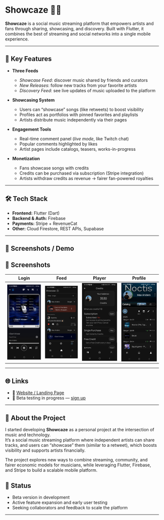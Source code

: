 # Showcaze 🎵📱

**Showcaze** is a social music streaming platform that empowers artists and fans through sharing, showcasing, and discovery. 
Built with Flutter, it combines the best of streaming and social networks into a single mobile experience.  

---

## 🚀 Key Features
- **Three Feeds**  
  - *Showcase Feed*: discover music shared by friends and curators  
  - *New Releases*: follow new tracks from your favorite artists  
  - *Discovery Feed*: see live updates of music uploaded to the platform  

- **Showcasing System**  
  - Users can “showcase” songs (like retweets) to boost visibility  
  - Profiles act as portfolios with pinned favorites and playlists  
  - Artists distribute music independently via their pages  

- **Engagement Tools**  
  - Real-time comment panel (*live mode*, like Twitch chat)  
  - Popular comments highlighted by likes  
  - Artist pages include catalogs, teasers, works-in-progress  

- **Monetization**  
  - Fans showcase songs with credits  
  - Credits can be purchased via subscription (Stripe integration)  
  - Artists withdraw credits as revenue → fairer fan-powered royalties  
---

## 🛠️ Tech Stack
- **Frontend:** Flutter (Dart)  
- **Backend & Auth:** Firebase  
- **Payments:** Stripe + RevenueCat  
- **Other:** Cloud Firestore, REST APIs, Supabase

---

## 📸 Screenshots / Demo

## 📸 Screenshots

| Login | Feed | Player | Profile |
|-------|------|--------|---------|
| ![](assets/screenshot1.jpeg) | ![](assets/screenshot2.jpeg) | ![](assets/screenshot3.jpeg) | ![](assets/screenshot4.jpeg) |

---

## 🌐 Links
- 🔗 [Website / Landing Page](https://info.showcaze.app)  
- 📱 Beta testing in progress — [sign up](https://showcaze.app)  

---

## 📌 About the Project
I started developing **Showcaze** as a personal project at the intersection of music and technology.  
It’s a social music streaming platform where independent artists can share tracks, and users can “showcase” them (similar to a retweet), which boosts visibility and supports artists financially.  

The project explores new ways to combine streaming, community, and fairer economic models for musicians, while leveraging Flutter, Firebase, and Stripe to build a scalable mobile platform.

## 📌 Status
- Beta version in development  
- Active feature expansion and early user testing  
- Seeking collaborators and feedback to scale the platform 


---

